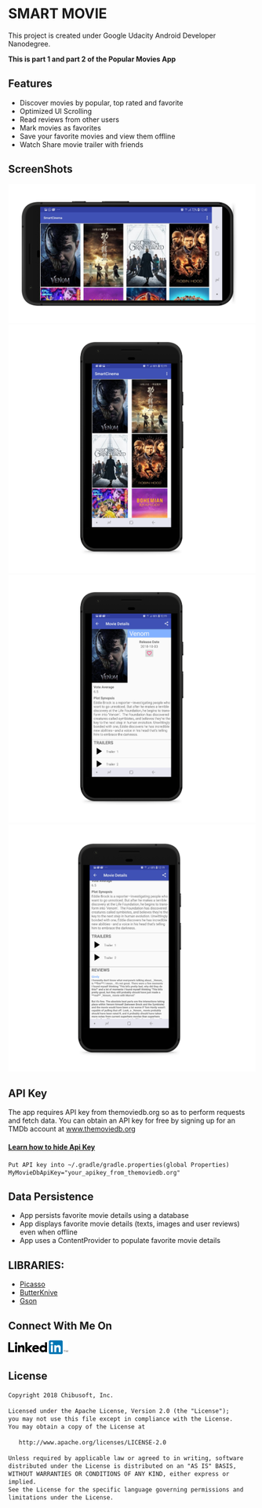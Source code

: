 # SMART MOVIE

This project is created under Google Udacity Android Developer Nanodegree.

**This is part 1 and part 2 of the Popular Movies App**

## Features
- Discover movies by popular, top rated and favorite
- Optimized UI Scrolling
- Read reviews from other users
- Mark movies as favorites
- Save your favorite movies and view them offline
- Watch Share movie trailer with friends

## ScreenShots
![alt text](https://github.com/otichibueze/smartcinema/blob/master/screenshots/d.png)
![alt text](https://github.com/otichibueze/smartcinema/blob/master/screenshots/c.png)
![alt text](https://github.com/otichibueze/smartcinema/blob/master/screenshots/a.png)
![alt text](https://github.com/otichibueze/smartcinema/blob/master/screenshots/b.png)




## API Key
The app requires API key from themoviedb.org so as to perform requests and fetch data. 
You can obtain an API key for free by signing up for an TMDb account at www.themoviedb.org

#### [Learn how to hide Api Key](https://github.com/otichibueze/smartcinema/blob/master/HIDE_API_KEY.MD)

```
Put API key into ~/.gradle/gradle.properties(global Properties)
MyMovieDbApiKey="your_apikey_from_themoviedb.org"
```

## Data Persistence
- App persists favorite movie details using a database
- App displays favorite movie details (texts, images and user reviews) even when offline
- App uses a ContentProvider to populate favorite movie details

## LIBRARIES:
- [Picasso](https://github.com/square/picasso)
- [ButterKnive](https://github.com/JakeWharton/butterknife)
- [Gson](https://github.com/google/gson)


## Connect With Me On
[![N|Solid](https://github.com/otichibueze/smartcinema/blob/master/screenshots/linkedin.png)](https://www.linkedin.com/in/chibuezeoti)

## License
```
Copyright 2018 Chibusoft, Inc.

Licensed under the Apache License, Version 2.0 (the "License");
you may not use this file except in compliance with the License.
You may obtain a copy of the License at

   http://www.apache.org/licenses/LICENSE-2.0

Unless required by applicable law or agreed to in writing, software
distributed under the License is distributed on an "AS IS" BASIS,
WITHOUT WARRANTIES OR CONDITIONS OF ANY KIND, either express or implied.
See the License for the specific language governing permissions and
limitations under the License.
